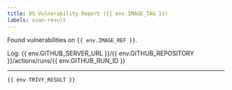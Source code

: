 ```yaml
---
title: OS Vulnerability Report ({{ env.IMAGE_TAG }})
labels: scan-result
---
```


Found vulnerabilities on `{{ env.IMAGE_REF }}`.

Log: {{ env.GITHUB_SERVER_URL }}/{{ env.GITHUB_REPOSITORY }}/actions/runs/{{ env.GITHUB_RUN_ID }}

----

```
{{ env.TRIVY_RESULT }}
```